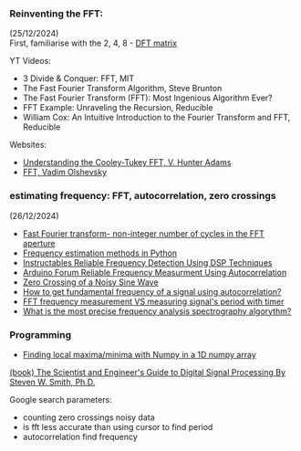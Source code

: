 
### Reinventing the FFT:
(25/12/2024)  
First, familiarise with the 2, 4, 8 - [DFT matrix](https://en.wikipedia.org/wiki/DFT_matrix)

YT Videos:
- 3 Divide & Conquer: FFT, MIT
- The Fast Fourier Transform Algorithm, Steve Brunton
- The Fast Fourier Transform (FFT): Most Ingenious Algorithm Ever?
- FFT Example: Unraveling the Recursion, Reducible
- William Cox: An Intuitive Introduction to the Fourier Transform and FFT, Reducible

Websites:
- [Understanding the Cooley-Tukey FFT, V. Hunter Adams](https://vanhunteradams.com/FFT/FFT.html)
- [FFT, Vadim Olshevsky](https://www2.math.uconn.edu/~olshevsky/classes/2018_Spring/math3511/FFT.pdf)



### estimating frequency: FFT, autocorrelation, zero crossings
(26/12/2024)  
- [Fast Fourier transform- non-integer number of cycles in the FFT aperture](https://dsp.stackexchange.com/questions/2467/fast-fourier-transform-non-integer-number-of-cycles-in-the-fft-aperture)
- [Frequency estimation methods in Python](https://gist.github.com/endolith/255291)
- [Instructables Reliable Frequency Detection Using DSP Techniques](https://www.instructables.com/Reliable-Frequency-Detection-Using-DSP-Techniques/)
- [Arduino Forum Reliable Frequency Measurment Using Autocorrelation](https://forum.arduino.cc/t/reliable-frequency-measurment-using-autocorrelation/190147)
- [Zero Crossing of a Noisy Sine Wave](https://dsp.stackexchange.com/questions/4886/zero-crossing-of-a-noisy-sine-wave)
- [How to get fundamental frequency of a signal using autocorrelation?](https://electronics.stackexchange.com/questions/63853/how-to-get-fundamental-frequency-of-a-signal-using-autocorrelation)
- [FFT frequency measurement VS measuring signal's period with timer](https://www.edaboard.com/threads/fft-frequency-measurement-vs-measuring-signals-period-with-timer.297751/)
- [What is the most precise frequency analysis spectrography algorythm?](https://dsp.stackexchange.com/questions/23048/what-is-the-most-precise-frequency-analysis-spectrography-algorythm)


### Programming  
- [Finding local maxima/minima with Numpy in a 1D numpy array](https://stackoverflow.com/questions/4624970/finding-local-maxima-minima-with-numpy-in-a-1d-numpy-array)


[(book) The Scientist and Engineer's Guide to Digital Signal Processing By Steven W. Smith, Ph.D.](https://www.dspguide.com/)



Google search parameters:
- counting zero crossings noisy data
- is fft less accurate than using cursor to find period
- autocorrelation find frequency
